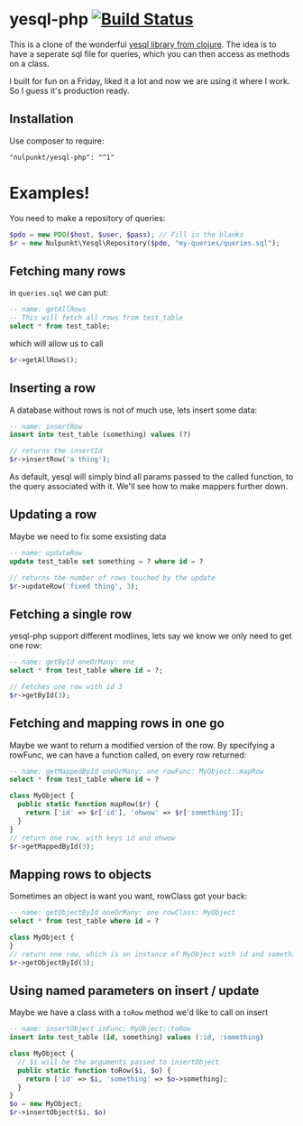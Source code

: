 # yesql-php [![Build Status](https://travis-ci.org/nulpunkt/yesql-php.png?branch=master)](https://travis-ci.org/nulpunkt/yesql-php)

This is a clone of the wonderful [yesql library from clojure](https://github.com/krisajenkins/yesql).
The idea is to have a seperate sql file for queries, which you can then access
as methods on a class.

I built for fun on a Friday, liked it a lot and now we are using it where I work. So I guess it's production ready.

## Installation
Use composer to require:
```
"nulpunkt/yesql-php": "^1"
```

# Examples!

You need to make a repository of queries:

```php
$pdo = new PDO($host, $user, $pass); // Fill in the blanks
$r = new Nulpunkt\Yesql\Repository($pdo, "my-queries/queries.sql");
```

## Fetching many rows
in `queries.sql` we can put:

```sql
-- name: getAllRows
-- This will fetch all rows from test_table
select * from test_table;
```
which will allow us to call

```php
$r->getAllRows();
```

## Inserting a row
A database without rows is not of much use, lets insert some data:
```sql
-- name: insertRow
insert into test_table (something) values (?)

```
```php
// returns the insertId
$r->insertRow('a thing');
```

As default, yesql will simply bind all params passed to the called function, to
the query associated with it. We'll see how to make mappers further down.

## Updating a row
Maybe we need to fix some exsisting data
```sql
-- name: updateRow
update test_table set something = ? where id = ?

```
```php
// returns the number of rows touched by the update
$r->updateRow('fixed thing', 3);
```

## Fetching a single row
yesql-php support different modlines, lets say we know we only need to get one
row:

```sql
-- name: getById oneOrMany: one
select * from test_table where id = ?;
```
```php
// Fetches one row with id 3
$r->getById(3);
```

## Fetching and mapping rows in one go
Maybe we want to return a modified version of the row. By specifying a
rowFunc, we can have a function called, on every row returned:

```sql
-- name: getMappedById oneOrMany: one rowFunc: MyObject::mapRow
select * from test_table where id = ?
```
```php
class MyObject {
  public static function mapRow($r) {
    return ['id' => $r['id'], 'ohwow' => $r['something']];
  }
}
// return one row, with keys id and ohwow
$r->getMappedById(3);
```

## Mapping rows to objects
Sometimes an object is want you want, rowClass got your back:

```sql
-- name: getObjectById oneOrMany: one rowClass: MyObject
select * from test_table where id = ?
```
```php
class MyObject {
}
// return one row, which is an instance of MyObject with id and something set
$r->getObjectById(3);
```

## Using named parameters on insert / update
Maybe we have a class with a `toRow` method we'd like to call on insert
```sql
-- name: insertObject inFunc: MyObject::toRow
insert into test_table (id, something) values (:id, :something)
```
```php
class MyObject {
  // $i will be the arguments passed to insertObject
  public static function toRow($i, $o) {
    return ['id' => $i, 'something' => $o->something];
  }
}
$o = new MyObject;
$r->insertObject($i, $o)
```
